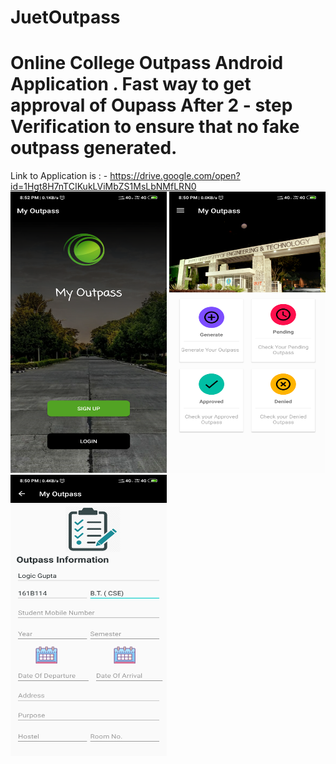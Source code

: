 # JuetOutpass

# Online College Outpass Android Application . Fast way to get approval of Oupass After 2 - step Verification to ensure that no fake outpass generated.
Link to Application is : - https://drive.google.com/open?id=1Hgt8H7nTCIKukLViMbZS1MsLbNMfLRN0
 <img width=" 250px" height="450px" src="https://github.com/logicgupta/JuetOutpass/blob/master/Images/Screenshot_2019-09-01-20-52-12-457_com.example.android.myoutpass.png"/>
 <img width=" 250px" height="450px" src="https://github.com/logicgupta/JuetOutpass/blob/master/Images/Screenshot_2019-09-01-20-50-14-633_com.example.android.myoutpass.png">
 <img width=" 250px" height="450px" src="https://github.com/logicgupta/JuetOutpass/blob/master/Images/Screenshot_2019-09-01-20-50-21-370_com.example.android.myoutpass.png">
